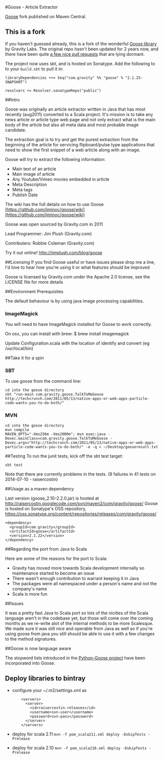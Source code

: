 #Goose - Article Extractor

[Goose](https://github.com/GravityLabs/goose) fork published on Maven Central.

## This is a fork

If you haven't guessed already, this is a fork of the wonderful [Goose library](http://github.com/GravityLabs/goose) by Gravity Labs. The original repo hasn't been updated for 2 years now, and there have been quite [a few nice pull requests](https://github.com/GravityLabs/goose/pulls) that are lying dormant.

The project now uses sbt, and is hosted on Sonatype. Add the following to to your `build.sbt` to pull it in:

```
libraryDependencies ++= Seq("com.gravity" %% "goose" % "2.1.25-SNAPSHOT")

resolvers += Resolver.sonatypeRepo("public")
```

##Intro

Goose was originally an article extractor written in Java that has most recently (aug2011) converted to a Scala project. It's mission is to take any news article or article type web page and not only extract what is the main body of the article but also all meta data and most probable image candidate.

The extraction goal is to try and get the purest extraction from the beginning of the article for servicing flipboard/pulse type applications that need to show the first snippet of a web article along with an image.

Goose will try to extract the following information:

 - Main text of an article
 - Main image of article
 - Any Youtube/Vimeo movies embedded in article
 - Meta Description
 - Meta tags
 - Publish Date


The wiki has the full details on how to use Goose [https://github.com/jiminoc/goose/wiki](https://github.com/jiminoc/goose/wiki)

Goose was open sourced by Gravity.com in 2011

Lead Programmer: Jim Plush (Gravity.com)

Contributers: Robbie Coleman (Gravity.com)


Try it out online!
http://jimplush.com/blog/goose


##Licensing
If you find Goose useful or have issues please drop me a line, I'd love to hear how you're using it or what features should be improved

Goose is licensed by Gravity.com under the Apache 2.0 license, see the LICENSE file for more details

##Environment Prerequisites

The default behaviour is by using java image processing capabilities.

### ImageMagick

You will need to have ImageMagick installed for Goose to work correctly.

On osx, you can install with brew:
        $ brew install imagemagick

Update Configuration.scala with the location of identify and convert (eg /usr/local/bin)

##Take it for a spin

### SBT
To use goose from the command line:

    cd into the goose directory
    sbt "run-main com.gravity.goose.TalkToMeGoose http://techcrunch.com/2011/05/13/native-apps-or-web-apps-particle-code-wants-you-to-do-both/"

### MVN
    cd into the goose directory
    mvn compile
    MAVEN_OPTS="-Xms256m -Xmx2000m"; mvn exec:java -Dexec.mainClass=com.gravity.goose.TalkToMeGoose -Dexec.args="http://techcrunch.com/2011/05/13/native-apps-or-web-apps-particle-code-wants-you-to-do-both/" -e -q > ~/Desktop/gooseresult.txt


##Testing
To run the junit tests, kick off the sbt test target:

    sbt test

Note that there are currently problems in the tests. (8 failures in 41 tests on 2014-07-10 - raisercostin)

##Usage as a maven dependency

Last version (goose_2.10-2.2.0.jar) is hosted at http://raisercostin.googlecode.com/svn/maven2/com/gravity/goose/
Goose is hosted on Sonatype's OSS repository, https://oss.sonatype.org/content/repositories/releases/com/gravity/goose/

    <dependency>
      <groupId>com.gravity</groupId>
      <artifactId>goose</artifactId>
      <version>2.1.22</version>
    </dependency>

##Regarding the port from Java to Scala

Here are some of the reasons for the port to Scala:

 - Gravity has moved more towards Scala development internally so maintenance started to become an issue
 - There wasn't enough contribution to warrant keeping it in Java
 - The packages were all namespaced under a person's name and not the company's name
 - Scala is more fun


##Issues

It was a pretty fast Java to Scala port so lots of the nicities of the Scala language aren't in the codebase yet, but those will come over the coming months as we re-write alot of the internal methods to be more Scalesque.
We made sure it was still nice and operable from Java as well so if you're using goose from java you still should be able to use it with a few changes to the method signatures.


##Goose is now language aware

The stopword lists introduced in the [Python-Goose project](https://github.com/grangier/python-goose) have been incorporated
into Goose.

<!--
##Release

### Release with maven
- to release for scala 2.11
	    `mvn release:prepare -Prelease -DskipTests -Darguments="-DskipTests -Prelease"`
- to release for scala 2.10
	    `mvn release:prepare -Prelease -Pscala210 -DskipTests -Darguments="-DskipTests -Prelease -Pscala210"`

The release is done via bintray
- release with standard maven process at http://raisercostin.googlecode.com/svn/maven2/com/gravity/goose/
	    mvn release:prepare -Prelease -DskipTests -Darguments="-DskipTests -Prelease"
	    mvn release:perform -Prelease -DskipTests -Darguments="-DskipTests -Prelease"
-->

## Deploy libraries to bintray


- configure your ~/.m2/settings.xml as
	```
		<servers>
		  <server>
			<id>raisercostin-releases</id>
			<username>svn-user</username>
			<password>svn-pass</password>
		  </server>
		</servers>
	```

- deploy for scala 2.11
    ```mvn -f pom_scala211.xml deploy -DskipTests -Prelease```

- deploy for scala 2.10
    ```mvn -f pom_scala210.xml deploy -DskipTests -Prelease```
